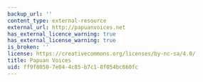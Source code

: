 ```yaml
---
backup_url: ''
content_type: external-resource
external_url: http://papuanvoices.net
has_external_licence_warning: true
has_external_license_warning: true
is_broken: ''
license: https://creativecommons.org/licenses/by-nc-sa/4.0/
title: Papuan Voices
uid: ff9f8050-7e04-4c85-b7c1-8f054bc660fc
---
```

